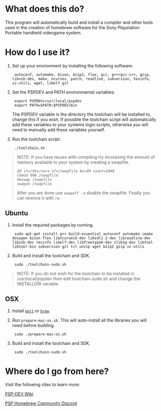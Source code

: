 What does this do?
==================

This program will automatically build and install a compiler and other tools used in the creation of homebrew software for the Sony Playstation Portable handheld videogame system.

How do I use it?
==================

1. Set up your environment by installing the following software:

        autoconf, automake, bison, bzip2, flex, gcc, g++/gcc-c++, gzip, libusb-dev, make, ncurses, patch, readline, subversion, texinfo, xz-utils, wget, libelf git

2. Set the PSPDEV and PATH environmental variables:

        export PSPDEV=/usr/local/pspdev
        export PATH=$PATH:$PSPDEV/bin

    The PSPDEV variable is the directory the toolchain will be installed to, change this if you wish. If possible the toolchain script will automatically add these variables to your systems login scripts, otherwise you will need to manually add these variables yourself.

3. Run the toolchain script:

        ./toolchain.sh

> NOTE: If you have issues with compiling try increasing the amount of memory
> available to your system by creating a swapfile.
>
>     dd if=/dev/zero of=/swapfile bs=1M count=2048
>     chmod 600 /swapfile
>     mkswap /swapfile
>     swapon /swapfile
>
> After you are done use `swapoff -a` disable the swapfile. Finally you can
> remove it with `rm`.

Ubuntu
------

1. Install the required packages by running.

        sudo apt-get install g++ build-essential autoconf automake cmake doxygen bison flex libncurses5-dev libsdl1.2-dev libreadline-dev libusb-dev texinfo libelf-dev libfreetype6-dev zlib1g-dev libtool libtool-bin subversion git tcl unzip wget bzip2 gzip xz-utils

2. Build and install the toolchain and SDK.

        sudo ./toolchain-sudo.sh
 
> NOTE: If you do not wish for the toolchain to be installed in /usr/local/pspdev then edit toolchain-sudo.sh and change the INSTALLDIR variable.

OSX
---

1. Install [`port`][MacPorts] or [`brew`][HomeBrew].
2. Run `prepare-mac-os.sh`. This will auto-install all the libraries you will need before building.
        
        sudo ./prepare-mac-os.sh

3. Build and install the toolchain and SDK.
        
        sudo ./toolchain-sudo.sh

Where do I go from here?
========================

Visit the following sites to learn more:

[PSP-DEV Wiki](http://darkhaven3.com/psp-dev/wiki/)

[PSP Homebrew Community Discord](https://discord.gg/bePrj9W)

[MacPorts]: http://www.macports.org/
[HomeBrew]: http://brew.sh/
